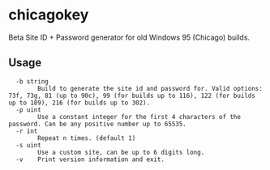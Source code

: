 # chicagokey
Beta Site ID + Password generator for old Windows 95 (Chicago) builds.

## Usage
```
  -b string
        Build to generate the site id and password for. Valid options: 73f, 73g, 81 (up to 90c), 99 (for builds up to 116), 122 (for builds up to 189), 216 (for builds up to 302).
  -p uint
        Use a constant integer for the first 4 characters of the password. Can be any positive number up to 65535.
  -r int
        Repeat n times. (default 1)
  -s uint
        Use a custom site, can be up to 6 digits long.
  -v    Print version information and exit.
```

